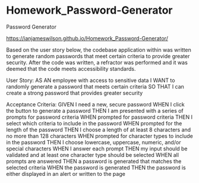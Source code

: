 # Homework_Password-Generator
Password Generator

https://ianjameswilson.github.io/Homework_Password-Generator/

Based on the user story below, the codebase application within was written to generate random passwords that meet certain criteria to provide greater security. After the code was written, a refractor was performed and it was deemed that the code meets accessibility standards.


User Story: 
AS AN employee with access to sensitive data
I WANT to randomly generate a password that meets certain criteria
SO THAT I can create a strong password that provides greater security

Acceptance Criteria: 
GIVEN I need a new, secure password
WHEN I click the button to generate a password
THEN I am presented with a series of prompts for password criteria
WHEN prompted for password criteria
THEN I select which criteria to include in the password
WHEN prompted for the length of the password
THEN I choose a length of at least 8 characters and no more than 128 characters
WHEN prompted for character types to include in the password
THEN I choose lowercase, uppercase, numeric, and/or special characters
WHEN I answer each prompt
THEN my input should be validated and at least one character type should be selected
WHEN all prompts are answered
THEN a password is generated that matches the selected criteria
WHEN the password is generated
THEN the password is either displayed in an alert or written to the page

